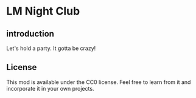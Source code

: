 # LM Night Club

## introduction

Let's hold a party. It gotta be crazy!

## License

This mod is available under the CC0 license. Feel free to learn from it and incorporate it in your own projects.
